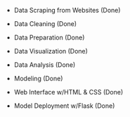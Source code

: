 * Data Scraping from Websites (Done)
* Data Cleaning (Done)
* Data Preparation (Done)
* Data Visualization (Done)
* Data Analysis (Done)


* Modeling (Done)
* Web Interface w/HTML & CSS (Done)
* Model Deployment w/Flask (Done)
